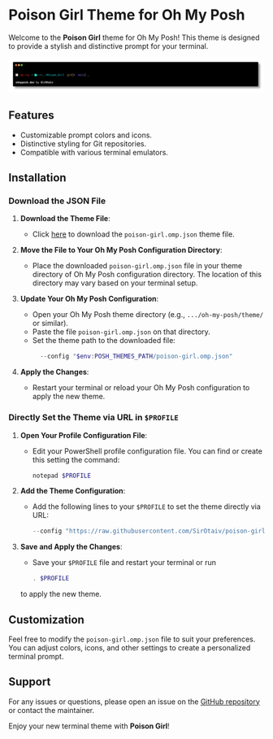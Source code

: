 # Poison Girl Theme for Oh My Posh

Welcome to the **Poison Girl** theme for Oh My Posh! This theme is designed to provide a stylish and distinctive prompt for your terminal.

![Poison Girl](./assets/poison-girl-example.jpg 'Poison Girl')

## Features

- Customizable prompt colors and icons.
- Distinctive styling for Git repositories.
- Compatible with various terminal emulators.

## Installation

### Download the JSON File

1. **Download the Theme File**:
   - Click [here](https://raw.githubusercontent.com/SirOtaiv/poison-girl-theme/main/themes/poison-girl.omp.json) to download the `poison-girl.omp.json` theme file.

2. **Move the File to Your Oh My Posh Configuration Directory**:
   - Place the downloaded `poison-girl.omp.json` file in your theme directory of Oh My Posh configuration directory. The location of this directory may vary based on your terminal setup.

3. **Update Your Oh My Posh Configuration**:
   - Open your Oh My Posh theme directory (e.g., `.../oh-my-posh/theme/` or similar).
   - Paste the file `poison-girl.omp.json` on that directory.
   - Set the theme path to the downloaded file:
     ```powershell
       --config "$env:POSH_THEMES_PATH/poison-girl.omp.json"
     ```

4. **Apply the Changes**:
   - Restart your terminal or reload your Oh My Posh configuration to apply the new theme.

### Directly Set the Theme via URL in `$PROFILE`

1. **Open Your Profile Configuration File**:
   - Edit your PowerShell profile configuration file. You can find or create this setting the command:
     ```powershell
     notepad $PROFILE
     ```

2. **Add the Theme Configuration**:
   - Add the following lines to your `$PROFILE` to set the theme directly via URL:
     ```powershell
     --config "https://raw.githubusercontent.com/SirOtaiv/poison-girl-theme/main/themes/poison-girl.omp.json"
     ```

3. **Save and Apply the Changes**:
   - Save your `$PROFILE` file and restart your terminal or run 
     ``` powershell
     . $PROFILE
     ``` 
   to apply the new theme.

## Customization

Feel free to modify the `poison-girl.omp.json` file to suit your preferences. You can adjust colors, icons, and other settings to create a personalized terminal prompt.

## Support

For any issues or questions, please open an issue on the [GitHub repository](https://github.com/SirOtaiv/poison-girl-theme) or contact the maintainer.

Enjoy your new terminal theme with **Poison Girl**!

